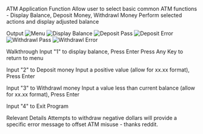 ﻿ATM Application
Function
Allow user to select basic common ATM functions - Display Balance, Deposit Money, Withdrawl Money
Perform selected actions and display adjusted balance

Output
![Menu]()
![Display Balance]()
![Deposit Pass]()
![Deposit Error]()
![Withdrawl Pass]()
![Withdrawl Error]()

Walkthrough
Input "1" to display balance, Press Enter
Press Any Key to return to menu

Input "2" to Deposit money
Input a positive value (allow for xx.xx format), Press Enter

Input "3" to Withdrawl money
Input a value less than current balance (allow for xx.xx format), Press Enter

Input "4" to Exit Program

Relevant Details
Attempts to withdraw negative dollars will provide a specific error message to offset ATM misuse - thanks reddit.

